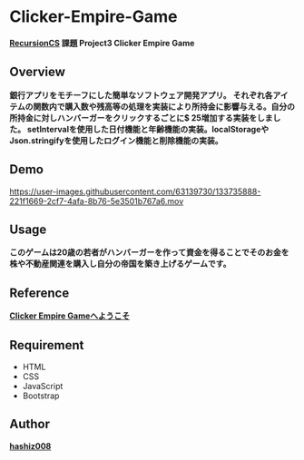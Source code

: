 # Clicker-Empire-Game
**[RecursionCS](https://recursionist.io) 課題 Project3 Clicker Empire Game**

## Overview
**銀行アプリをモチーフにした簡単なソフトウェア開発アプリ。
それぞれ各アイテムの関数内で購入数や残高等の処理を実装により所持金に影響与える。自分の所持金に対しハンバーガーをクリックするごとに$ 25増加する実装をしました。
setIntervalを使用した日付機能と年齢機能の実装。localStorageやJson.stringifyを使用したログイン機能と削除機能の実装。**

## Demo 
https://user-images.githubusercontent.com/63139730/133735888-221f1669-2cf7-4afa-8b76-5e3501b767a6.mov

## Usage
**このゲームは20歳の若者がハンバーガーを作って資金を得ることでそのお金を株や不動産関連を購入し自分の帝国を築き上げるゲームです。**

## Reference
**<a href='https://clicker-empire-game-xi.vercel.app/'>Clicker Empire Gameへようこそ</a>**

## Requirement
 * HTML
 * CSS
 * JavaScript
 * Bootstrap

## Author
**<a href="https://github.com/hashiz008">hashiz008</a>**
